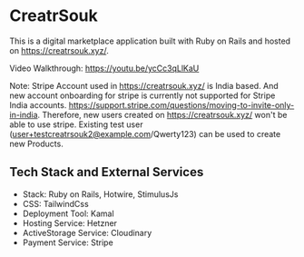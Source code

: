# CreatrSouk 

This is a digital marketplace application built with Ruby on Rails and hosted on https://creatrsouk.xyz/.

Video Walkthrough: https://youtu.be/ycCc3qLlKaU

Note: Stripe Account used in https://creatrsouk.xyz/ is India based. And new account onboarding for stripe is currently not supported for Stripe India accounts. https://support.stripe.com/questions/moving-to-invite-only-in-india.
Therefore, new users created on https://creatrsouk.xyz/ won't be able to use stripe. Existing test user (user+testcreatrsouk2@example.com/Qwerty123) can be used to create new Products. 


## Tech Stack and External Services

- Stack: Ruby on Rails, Hotwire, StimulusJs
- CSS: TailwindCss
- Deployment Tool: Kamal
- Hosting Service: Hetzner
- ActiveStorage Service: Cloudinary
- Payment Service: Stripe

